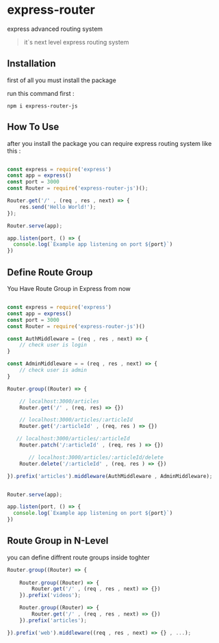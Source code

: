 # express-router
express advanced routing system

> it`s next level express routing system

## Installation

first of all you must install the package

run this command first : 
```
npm i express-router-js
```

## How To Use

after you install the package you can require express routing system like this :
```js

const express = require('express')
const app = express()
const port = 3000
const Router = require('express-router-js')();

Router.get('/' , (req , res , next) => {
    res.send('Hello World!');
});

Router.serve(app);

app.listen(port, () => {
  console.log(`Example app listening on port ${port}`)
})
```
## Define Route Group

You Have Route Group in Express from now

```js

const express = require('express')
const app = express()
const port = 3000
const Router = require('express-router-js')()

const AuthMiddleware = (req , res , next) => {
    // check user is login
}

const AdminMiddleware = = (req , res , next) => {
    // check user is admin
}

Router.group((Router) => {

    // localhost:3000/articles
    Router.get('/' , (req, res) => {}) 

    // localhost:3000/articles/:articleId
    Router.get('/:articleId' , (req, res ) => {})

   // localhost:3000/articles/:articleId
    Router.patch('/:articleId' , (req, res ) => {})

       // localhost:3000/articles/:articleId/delete
    Router.delete('/:articleId' , (req, res ) => {})

}).prefix('articles').middleware(AuthMiddleware , AdminMiddleware);


Router.serve(app);

app.listen(port, () => {
  console.log(`Example app listening on port ${port}`)
})
```


## Route Group in N-Level

you can define diffrent route groups inside toghter

```js
Router.group((Router) => {
    
    Router.group((Router) => {
        Router.get('/' , (req , res , next) => {})
    }).prefix('videos');

    Router.group((Router) => {
        Router.get('/' , (req , res , next) => {})
    }).prefix('articles');

}).prefix('web').middleware((req , res , next) => {} , ...);
```

